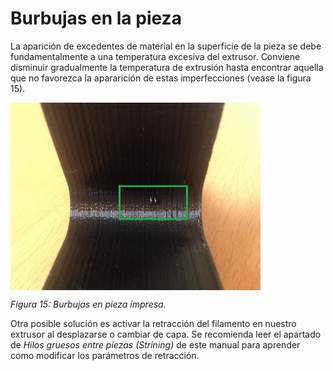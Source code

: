 # Burbujas en la pieza

La aparición de excedentes de material en la superficie de la pieza se debe fundamentalmente a una temperatura excesiva del extrusor. Conviene disminuir gradualmente la temperatura de extrusión hasta encontrar aquella que no favorezca la apararición de estas imperfecciones (vease la figura 15).

<img src="bur.jpg" alt="bur" height="300" width="400" align="middle">

*Figura 15: Burbujas en pieza impresa.*

Otra posible solución es activar la retracción del filamento en nuestro extrusor al desplazarse o cambiar de capa. Se recomienda leer el apartado de *Hilos gruesos entre piezas (Strining)* de este manual para aprender como modificar los parámetros de retracción.

